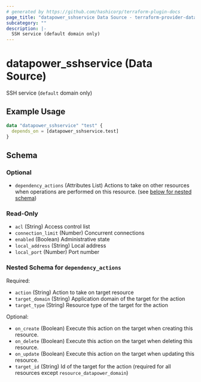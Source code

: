 ```yaml
---
# generated by https://github.com/hashicorp/terraform-plugin-docs
page_title: "datapower_sshservice Data Source - terraform-provider-datapower"
subcategory: ""
description: |-
  SSH service (default domain only)
---
```


# datapower_sshservice (Data Source)

SSH service (`default` domain only)

## Example Usage

```terraform
data "datapower_sshservice" "test" {
  depends_on = [datapower_sshservice.test]
}
```

<!-- schema generated by tfplugindocs -->
## Schema

### Optional

- `dependency_actions` (Attributes List) Actions to take on other resources when operations are performed on this resource. (see [below for nested schema](#nestedatt--dependency_actions))

### Read-Only

- `acl` (String) Access control list
- `connection_limit` (Number) Concurrent connections
- `enabled` (Boolean) Administrative state
- `local_address` (String) Local address
- `local_port` (Number) Port number

<a id="nestedatt--dependency_actions"></a>
### Nested Schema for `dependency_actions`

Required:

- `action` (String) Action to take on target resource
- `target_domain` (String) Application domain of the target for the action
- `target_type` (String) Resource type of the target for the action

Optional:

- `on_create` (Boolean) Execute this action on the target when creating this resource.
- `on_delete` (Boolean) Execute this action on the target when deleting this resource.
- `on_update` (Boolean) Execute this action on the target when updating this resource.
- `target_id` (String) Id of the target for the action (required for all resources except `resource_datapower_domain`)
